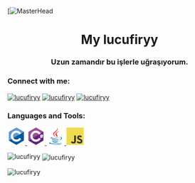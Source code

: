 [![MasterHead](https://i.pinimg.com/564x/51/93/05/5193051886aec698a8254eb1530952bf.jpg)
<h1 align="center">My lucufiryy</h1>
<h3 align="center">Uzun zamandır bu işlerle uğraşıyorum.</h3>

<h3 align="left">Connect with me:</h3>
<p align="left">
<a href="https://twitter.com/lucufiryy" target="blank"><img align="center" src="https://raw.githubusercontent.com/rahuldkjain/github-profile-readme-generator/master/src/images/icons/Social/twitter.svg" alt="lucufiryy" height="30" width="40" /></a>
<a href="https://instagram.com/lucufiryy" target="blank"><img align="center" src="https://raw.githubusercontent.com/rahuldkjain/github-profile-readme-generator/master/src/images/icons/Social/instagram.svg" alt="lucufiryy" height="30" width="40" /></a>
<a href="https://discord.gg/lucufiryy" target="blank"><img align="center" src="https://raw.githubusercontent.com/rahuldkjain/github-profile-readme-generator/master/src/images/icons/Social/discord.svg" alt="lucufiryy" height="30" width="40" /></a>
</p>

<h3 align="left">Languages and Tools:</h3>
<p align="left"> <a href="https://www.cprogramming.com/" target="_blank" rel="noreferrer"> <img src="https://raw.githubusercontent.com/devicons/devicon/master/icons/c/c-original.svg" alt="c" width="40" height="40"/> </a> <a href="https://www.w3schools.com/cs/" target="_blank" rel="noreferrer"> <img src="https://raw.githubusercontent.com/devicons/devicon/master/icons/csharp/csharp-original.svg" alt="csharp" width="40" height="40"/> </a> <a href="https://www.java.com" target="_blank" rel="noreferrer"> <img src="https://raw.githubusercontent.com/devicons/devicon/master/icons/java/java-original.svg" alt="java" width="40" height="40"/> </a> <a href="https://developer.mozilla.org/en-US/docs/Web/JavaScript" target="_blank" rel="noreferrer"> <img src="https://raw.githubusercontent.com/devicons/devicon/master/icons/javascript/javascript-original.svg" alt="javascript" width="40" height="40"/> </a> </p>

<p><img align="left" src="https://github-readme-stats.vercel.app/api/top-langs?username=lucufiryy&show_icons=true&locale=en&layout=compact" alt="lucufiryy" /></p>

<p>&nbsp;<img align="center" src="https://github-readme-stats.vercel.app/api?username=lucufiryy&show_icons=true&locale=en" alt="lucufiryy" /></p>

<p><img align="center" src="https://github-readme-streak-stats.herokuapp.com/?user=lucufiryy&" alt="lucufiryy" /></p>
